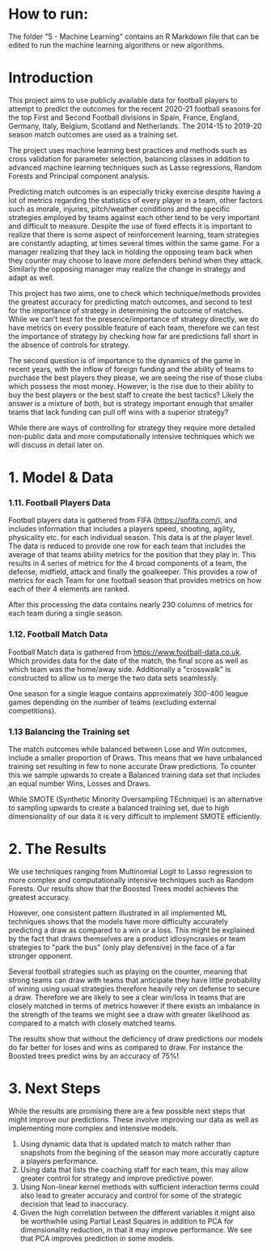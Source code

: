# How to run:
The folder "5 - Machine Learning" contains an R Markdown file that can be edited to run the machine learning algorithms or new algorithms. 

# Introduction

This project aims to use publicly available data for football players to attempt to predict the outcomes for the recent 2020-21 football seasons for the top First and Second Football divisions in Spain, France, England, Germany, Italy, Belgium, Scotland and Netherlands. The 2014-15 to 2019-20 season match outcomes are used as a training set.

The project uses machine learning best practices and methods such as cross validation for parameter selection, balancing classes in addition to advanced machine learning techniques such as Lasso regressions, Random Forests and Principal component analysis.

Predicting match outcomes is an especially tricky exercise despite having a lot of metrics regarding the statistics of every player in a team, other factors such as morale, injuries, pitch/weather conditions and the specific strategies employed by teams against each other tend to be very important and difficult to measure. Despite the use of fixed effects it is important to realize that there is some aspect of reinforcement learning, team strategies are constantly adapting, at times several times within the same game. For a manager realizing that they lack in holding the opposing team back when they counter may choose to leave more defenders behind when they attack. Similarly the opposing manager may realize the change in strategy and adapt as well.

This project has two aims, one to check which technique/methods provides the greatest accuracy for predicting match outcomes, and second to test for the importance of strategy in determining the outcome of matches. While we can't test for the presence/importance of strategy directly, we do have metrics on every possible feature of each team, therefore we can test the importance of strategy by checking how far are predictions fall short in the absence of controls for strategy.

The second question is of importance to the dynamics of the game in recent years, with the inflow of foreign funding and the ability of teams to purchase the best players they please, we are seeing the rise of those clubs which possess the most money. However, is the rise due to their ability to buy the best players or the best staff to create the best tactics? Likely the answer is a mixture of both, but is strategy important enough that smaller teams that lack funding can pull off wins with a superior strategy?

While there are ways of controlling for strategy they require more detailed non-public data and more computationally intensive techniques which we will discuss in detail later on.

# 1. Model & Data

### 1.11. Football Players Data
Football players data is gathered from FIFA (https://sofifa.com/), and includes information that includes a players speed, shooting, agility, physicality etc. for each individual season. This data is at the player level. The data is reduced to provide one row for each team that includes the average of that teams ability metrics for the position that they play in. This results in 4 series of metrics for the 4 broad components of a team, the defense, midfield, attack and finally the goalkeeper. This provides a row of metrics for each Team for one football season that provides metrics on how each of their 4 elements are ranked.

After this processing the data contains nearly 230 columns of metrics for each team during a single season.

### 1.12. Football Match Data
Football Match data is gathered from https://www.football-data.co.uk. Which provides data for the date of the match, the final score as well as which team was the home/away side. Additionally a "crosswalk" is constructed to allow us to merge the two data sets seamlessly.

One season for a single league contains approximately 300-400 league games depending on the number of teams (excluding external competitions). 


### 1.13 Balancing the Training set

The match outcomes while balanced between Lose and Win outcomes, include a smaller proportion of Draws. This means that we have unbalanced training set resulting in few to none accurate Draw predictions. To counter this we sample upwards to create a Balanced training data set that includes an equal number Wins, Losses and Draws. 

While SMOTE (Synthetic Minority Oversampling TEchnique) is an alternative to sampling upwards to create a balanced training set, due to high dimensionality of our data it is very difficult to implement SMOTE efficiently.

# 2. The Results

We use techniques ranging from Multinomial Logit to Lasso regression to more complex and computationally intensive techniques such as Random Forests. 
Our results show that the Boosted Trees model achieves the greatest accuracy.

However, one consistent pattern illustrated in all implemented ML techniques shows that the models have more difficulty accurately predicting a draw as compared to a win or a loss. This might be explained by the fact that draws themselves are a product idiosyncrasies or team strategies to "park the bus" (only play defensive) in the face of a far stronger opponent. 

Several football strategies such as playing on the counter, meaning that strong teams can draw with teams that anticipate they have little probability of wining using usual strategies therefore heavily rely on defense to secure a draw. Therefore we are likely to see a clear win/loss in teams that are closely matched in terms of metrics however if there exists an imbalance in the strength of the teams we might see a draw with greater likelihood as compared to a match with closely matched teams.

The results show that without the deficiency of draw predictions our models do far better for loses and wins as compared to draw. For instance the Boosted trees predict wins by an accuracy of 75%!

# 3. Next Steps

While the results are promising there are a few possible next steps that might improve our predictions. These involve improving our data as well as implementing more complex and intensive models.

  1. Using dynamic data that is updated match to match rather than snapshots from the begining of the season may more accuratly capture a players performance. 
  2. Using data that lists the coaching staff for each team, this may allow greater control for strategy and improve predictive power.
  3. Using Non-linear kernel methods with sufficient interaction terms could also lead to greater accuracy and control for some of the strategic decision that lead to inaccuracy.
  4. Given the high correlation between the different variables it might also be worthwhile using Partial Least Squares in addition to PCA for dimensionality reduction, in that it may improve performance. We see that PCA improves prediction in some models.


